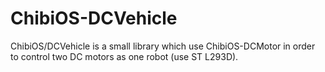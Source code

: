 ChibiOS-DCVehicle
=================

ChibiOS/DCVehicle is a small library which use ChibiOS-DCMotor in order to control two DC motors as one robot (use ST L293D).
